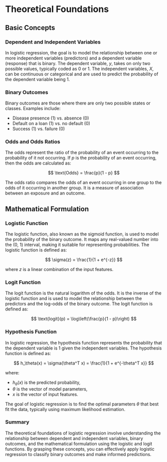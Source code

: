 # Theoretical Foundations

## Basic Concepts

### Dependent and Independent Variables

In logistic regression, the goal is to model the relationship between one or more independent variables (predictors) and a dependent variable (response) that is binary. The dependent variable, $y$, takes on only two possible values, typically coded as 0 or 1. The independent variables, $X$, can be continuous or categorical and are used to predict the probability of the dependent variable being 1.

### Binary Outcomes

Binary outcomes are those where there are only two possible states or classes. Examples include:
- Disease presence (1) vs. absence (0)
- Default on a loan (1) vs. no default (0)
- Success (1) vs. failure (0)

### Odds and Odds Ratios

The odds represent the ratio of the probability of an event occurring to the probability of it not occurring. If $p$ is the probability of an event occurring, then the odds are calculated as:

$$ \text{Odds} = \frac{p}{1 - p} $$

The odds ratio compares the odds of an event occurring in one group to the odds of it occurring in another group. It is a measure of association between an exposure and an outcome.

## Mathematical Formulation

### Logistic Function

The logistic function, also known as the sigmoid function, is used to model the probability of the binary outcome. It maps any real-valued number into the (0, 1) interval, making it suitable for representing probabilities. The logistic function is defined as:

$$ \sigma(z) = \frac{1}{1 + e^{-z}} $$

where $z$ is a linear combination of the input features.

### Logit Function

The logit function is the natural logarithm of the odds. It is the inverse of the logistic function and is used to model the relationship between the predictors and the log-odds of the binary outcome. The logit function is defined as:

$$ \text{logit}(p) = \log\left(\frac{p}{1 - p}\right) $$

### Hypothesis Function

In logistic regression, the hypothesis function represents the probability that the dependent variable is 1 given the independent variables. The hypothesis function is defined as:

$$ h_\theta(x) = \sigma(\theta^T x) = \frac{1}{1 + e^{-\theta^T x}} $$

where:
- $h_\theta(x)$ is the predicted probability,
- $\theta$ is the vector of model parameters,
- $x$ is the vector of input features.

The goal of logistic regression is to find the optimal parameters $\theta$ that best fit the data, typically using maximum likelihood estimation.

### Summary

The theoretical foundations of logistic regression involve understanding the relationship between dependent and independent variables, binary outcomes, and the mathematical formulation using the logistic and logit functions. By grasping these concepts, you can effectively apply logistic regression to classify binary outcomes and make informed predictions.
